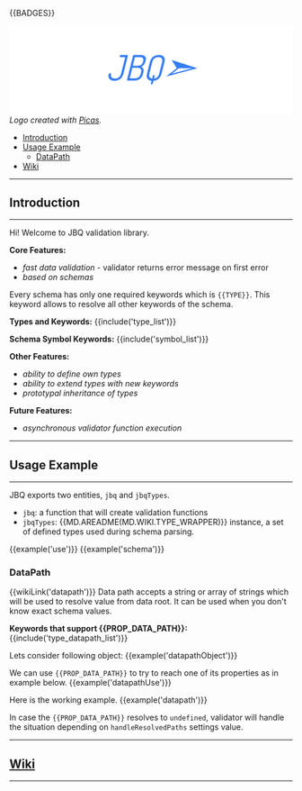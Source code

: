{{BADGES}}

![LOGO](https://raw.githubusercontent.com/krnik/jbq/master/md/images/jbq.png)
*Logo created with [Picas](https://github.com/djyde/Picas).*

- [Introduction](#introduction)
- [Usage Example](#usage-example)
  - [DataPath](#datapath)
- [Wiki](#wiki)

***
## Introduction
***
Hi! Welcome to JBQ validation library.

**Core Features:**
- *fast data validation* - validator returns error message on first error
- *based on schemas*

Every schema has only one required keywords which is `{{TYPE}}`. This keyword allows to resolve all other keywords of the schema.

**Types and Keywords:**
{{include('type_list')}}

**Schema Symbol Keywords:**
{{include('symbol_list')}}

**Other Features:**
- *ability to define own types*
- *ability to extend types with new keywords*
- *prototypal inheritance of types*

**Future Features:**
- *asynchronous validator function execution*

***
## Usage Example
***
JBQ exports two entities, `jbq` and `jbqTypes`.
- `jbq`: a function that will create validation functions
- `jbqTypes`: {{MD.AREADME(MD.WIKI.TYPE_WRAPPER)}} instance, a set of defined types used during schema parsing.

{{example('use')}}
{{example('schema')}}

### DataPath
{{wikiLink('datapath')}}
Data path accepts a string or array of strings which will be used to resolve value from data root.
It can be used when you don't know exact schema values.

**Keywords that support {{PROP_DATA_PATH}}:**
{{include('type_datapath_list')}}

Lets consider following object:
{{example('datapathObject')}}

We can use `{{PROP_DATA_PATH}}` to try to reach one of its properties as in example below.
{{example('datapathUse')}}

Here is the working example.
{{example('datapath')}}

<!-- TODO: Add links to `handleResolvedPaths` enum -->
In case the `{{PROP_DATA_PATH}}` resolves to `undefined`, validator will handle the situation depending on `handleResolvedPaths` settings value.

***
## [Wiki]({{WIKI_URL}})
***
